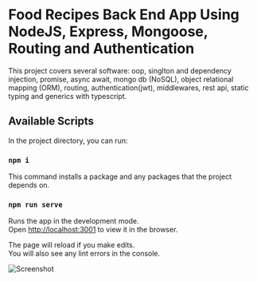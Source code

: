 # Food Recipes Back End App Using NodeJS, Express, Mongoose, Routing and Authentication

This project covers several software:
oop, singlton and dependency injection, promise, async await, mongo db (NoSQL), object relational mapping (ORM), routing, 
authentication(jwt), middlewares, rest api, static typing and generics with typescript.

## Available Scripts

In the project directory, you can run:

### `npm i`

This command installs a package and any packages that the project depends on.


### `npm run serve`

Runs the app in the development mode.\
Open [http://localhost:3001](http://localhost:3001) to view it in the browser.

The page will reload if you make edits.\
You will also see any lint errors in the console.

![Screenshot](food_recipes.gif)

